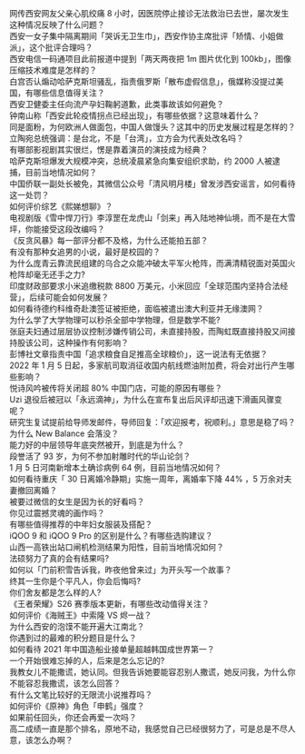 网传西安网友父亲心肌绞痛 8 小时，因医院停止接诊无法救治已去世，屡次发生这种情况反映了什么问题？  
西安一女子集中隔离期间「哭诉无卫生巾」，西安作协主席批评「矫情、小姐做派」，这个批评合理吗？  
西安电信一码通项目此前报道中提到「两天两夜把 1m 图片优化到 100kb」，图像压缩技术难度是怎样的？  
白宫否认煽动哈萨克斯坦骚乱，指责俄罗斯「散布虚假信息」，俄媒称没提过美国，有哪些信息值得关注？  
西安卫健委主任向流产孕妇鞠躬道歉，此类事故该如何避免？  
钟南山称「西安此轮疫情拐点已经出现」，有哪些依据？这意味着什么？  
同是面粉，为何欧洲人做面包，中国人做馒头？这其中的历史发展过程是怎样的？  
立陶宛总统强调：是台北，不是「台湾」，立方会为代表处改名吗？  
有哪部影视剧其实很烂，愣是靠着演员的演技成为经典？  
哈萨克斯坦爆发大规模冲突，总统凌晨紧急向集安组织求助，约 2000 人被逮捕，目前当地情况如何？  
中国侨联一副处长被免，其微信公众号「清风明月楼」曾发涉西安谣言，如何看待这一处罚？  
如何评价综艺《熙娣想聊》？  
电视剧版《雪中悍刀行》李淳罡在龙虎山「剑来」再入陆地神仙境，而不是在大雪坪，你能接受这段改编吗？  
《反贪风暴》每一部评分都不及格，为什么还能拍五部？  
有没有那种女追男的小说，最好是校园的？  
为什么庞青云靠流民组建的乌合之众能冲破太平军火枪阵，而满清精锐面对英国火枪阵却毫无还手之力?  
印度财政部要求小米追缴税款 8800 万美元，小米回应「全球范围内坚持合法经营」，后续可能会如何发展？  
如何看待德约科维奇赴澳签证被拒绝，面临被遣出澳大利亚并无缘澳网？  
为什么学了大学物理可以秒杀全部中学物理，但是数学不能?  
张庭夫妇通过层层协议控制涉嫌传销公司，未直接持股，而陶虹既直接持股又间接持股该公司，这种操作有何影响？  
彭博社文章指责中国「追求粮食自足推高全球粮价」，这一说法有无依据？  
2022 年 1 月 5 日起，多家航司取消征收国内航线燃油附加费，将会对出行产生哪些影响？  
悦诗风吟被传将关闭超 80% 中国门店，可能的原因有哪些？  
Uzi 退役后被冠以「永远滴神」，为什么在宣布复出后风评却迅速下滑画风骤变呢？  
研究生复试提前给导师发邮件，导师回复：「欢迎报考，祝顺利。」意思是稳了吗？  
为什么 New Balance 会落没？  
能力好的中层领导年底突然被开，到底是为什么？  
段誉活了 93 岁，为何不参加射雕时代的华山论剑？  
1 月 5 日河南新增本土确诊病例 64 例，目前当地情况如何？  
如何看待重庆「 30 日离婚冷静期」实施一周年，离婚率下降 44% ，5 万余对夫妻撤回离婚？  
被要过微信的女生是因为长的好看吗？  
你见过震撼灵魂的画作吗？  
有哪些值得推荐的中年妇女服装及搭配？  
iQOO 9 和 iQOO 9 Pro 的区别是什么？有哪些选购建议？  
山西一高铁出站口闸机检测结果为阳性，目前当地情况如何？  
法硕努力了真的会有结果吗?  
如何以「门前积雪告诉我，昨夜他曾来过」为开头写一个故事？  
终其一生你是个平凡人，你会后悔吗?  
你们舍友都是怎么样的人?  
《王者荣耀》S26 赛季版本更新，有哪些改动值得关注？  
如何评价《海贼王》中索隆 VS 烬一战？  
为什么西安的泡馍不能开遍大江南北？  
你遇到过的最难的积分题目是什么？  
如何看待 2021 年中国造船业接单量超越韩国成世界第一？  
一个开始很难忘掉的人，后来是怎么忘记的?  
我教女儿不能撒谎，她认同。但我告诉她要能容忍别人撒谎，她反问我，为什么你不能容忍我撒谎，该怎么回答？  
有什么文笔比较好的无限流小说推荐吗？  
如何评价《原神》角色「申鹤」强度？  
如果前任回头，你还会再爱一次吗？  
高二成绩一直是那个排名，原地不动，我感觉自己已经很努力了，可是总是不尽人意，该怎么办啊？  
